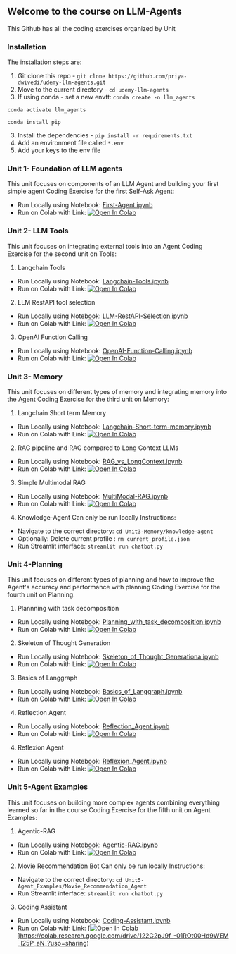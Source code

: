 ## Welcome to the course on LLM-Agents
This Github has all the coding exercises organized by Unit

### Installation
The installation steps are:
1. Git clone this repo - `git clone https://github.com/priya-dwivedi/udemy-llm-agents.git`
2. Move to the current directory - `cd udemy-llm-agents`
3. If using conda - set a new envtt:
  `conda create -n llm_agents`

  `conda activate llm_agents`

  `conda install pip`

3. Install the dependencies - `pip install -r requirements.txt`
4. Add an environment file called `*.env`
5. Add your keys to the env file

### Unit 1- Foundation of LLM agents
This unit focuses on components of an LLM Agent and building your first simple agent
Coding Exercise for the first Self-Ask Agent:
- Run Locally using Notebook: [First-Agent.ipynb](./Unit1-Foundation_LLM_Agents/My_First_Agent.ipynb)
- Run on Colab with Link: [![Open In Colab](https://colab.research.google.com/assets/colab-badge.svg)](https://colab.research.google.com/drive/1TMRYeWTi7hN1vBH5Y8hn95sIF92rhEH-?usp=sharing)


### Unit 2- LLM Tools
This unit focuses on integrating external tools into an Agent
Coding Exercise for the second unit on Tools:
1. Langchain Tools
- Run Locally using Notebook: [Langchain-Tools.ipynb](./Unit2-Tools/Langchain-tools.ipynb)
- Run on Colab with Link: [![Open In Colab](https://colab.research.google.com/assets/colab-badge.svg)](https://colab.research.google.com/drive/1yHxctap6bQeNgHJN3nLmHlyg7buFX3LA?usp=sharing)

2. LLM RestAPI tool selection
- Run Locally using Notebook: [LLM-RestAPI-Selection.ipynb](./Unit2-Tools/LLM_RestAPI_Selection.ipynb)
- Run on Colab with Link: [![Open In Colab](https://colab.research.google.com/assets/colab-badge.svg)](https://colab.research.google.com/drive/1f7rgCsAuNsWbvgd0BFuIHwYgU4MAziMh?usp=sharing)

3. OpenAI Function Calling
- Run Locally using Notebook: [OpenAI-Function-Calling.ipynb](./Unit2-Tools/OpenAI-Function-Calling.ipynb)
- Run on Colab with Link: [![Open In Colab](https://colab.research.google.com/assets/colab-badge.svg)](https://colab.research.google.com/drive/1rWZqczP4dBiYWSryHBstSVBkoGflhCJi?usp=sharing)

### Unit 3- Memory 
This unit focuses on different types of memory and integrating memory into the Agent
Coding Exercise for the third unit on Memory:
1. Langchain Short term Memory
- Run Locally using Notebook: [Langchain-Short-term-memory.ipynb](./Unit3-Memory/Langchain-Short-term-Memory.ipynb)
- Run on Colab with Link: [![Open In Colab](https://colab.research.google.com/assets/colab-badge.svg)](https://colab.research.google.com/drive/1WAv7GwDHBrI4GZsGwrD0ssXGT8j7G4_q?usp=sharing)

2. RAG pipeline and RAG compared to Long Context LLMs
- Run Locally using Notebook: [RAG_vs_LongContext.ipynb](./Unit3-Memory/RAG_vs_LongContext.ipynb)
- Run on Colab with Link: [![Open In Colab](https://colab.research.google.com/assets/colab-badge.svg)](https://colab.research.google.com/drive/1Vv39cL0DTwxy1WJB2w2VBFbvh7FuDjxi?usp=sharing)

3. Simple Multimodal RAG
- Run Locally using Notebook: [MultiModal-RAG.ipynb](./Unit3-Memory/MultiModal_RAG.ipynb)
- Run on Colab with Link: [![Open In Colab](https://colab.research.google.com/assets/colab-badge.svg)](https://colab.research.google.com/drive/1yX2r1u_euYuxODzTyoeFPhCtUgymq7Gh?usp=sharing)

4. Knowledge-Agent
Can only be run locally
Instructions:
* Navigate to the correct directory: `cd Unit3-Memory/knowledge-agent`
* Optionally: Delete current profile : `rm current_profile.json`
* Run Streamlit interface: `streamlit run chatbot.py`

### Unit 4-Planning
This unit focuses on different types of planning and how to improve the Agent's accuracy and performance with planning 
Coding Exercise for the fourth unit on Planning:
1. Plannning with task decomposition
- Run Locally using Notebook: [Planning_with_task_decomposition.ipynb](./Unit4-Planning/Planning_with_task_decomposition.ipynb)
- Run on Colab with Link: [![Open In Colab](https://colab.research.google.com/assets/colab-badge.svg)](https://colab.research.google.com/drive/1EzQ8-3ubyChDXaX5VRie58Bw5z6hDnkK?usp=sharing)

2. Skeleton of Thought Generation
- Run Locally using Notebook: [Skeleton_of_Thought_Generationa.ipynb](./Unit4-Planning/Skeleton_of_Thought_Generation.ipynb)
- Run on Colab with Link: [![Open In Colab](https://colab.research.google.com/assets/colab-badge.svg)](https://colab.research.google.com/drive/1JjgbvuhJdna-6ZgT0MdDOP7iJ-ftcxKr?usp=sharing)

3. Basics of Langgraph
- Run Locally using Notebook: [Basics_of_Langgraph.ipynb](./Unit4-Planning/Basics_of_Langgraph.ipynb)
- Run on Colab with Link: [![Open In Colab](https://colab.research.google.com/assets/colab-badge.svg)](https://colab.research.google.com/drive/1UWYtytGMC4UtEE4LoFmVcMbrf0Wke0jn?usp=sharing)

4. Reflection Agent
- Run Locally using Notebook: [Reflection_Agent.ipynb](./Unit4-Planning/Reflection_Agent.ipynb)
- Run on Colab with Link: [![Open In Colab](https://colab.research.google.com/assets/colab-badge.svg)](https://colab.research.google.com/drive/15hi4bAmZflP_Z7pS75FhbbsA8kVkQ2co?usp=sharing)

4. Reflexion Agent
- Run Locally using Notebook: [Reflexion_Agent.ipynb](./Unit4-Planning/Reflexion_Agent.ipynb)
- Run on Colab with Link: [![Open In Colab](https://colab.research.google.com/assets/colab-badge.svg)](https://colab.research.google.com/drive/1s0VCGf7nboqoBs-Kh-bi2n6Nlo4smQBc?usp=sharing)

### Unit 5-Agent Examples
This unit focuses on building more complex agents combining everything learned so far in the course
Coding Exercise for the fifth unit on Agent Examples:
1. Agentic-RAG
- Run Locally using Notebook: [Agentic-RAG.ipynb](./Unit5-Agent-Examples/Agentic-RAG.ipynb)
- Run on Colab with Link: [![Open In Colab](https://colab.research.google.com/assets/colab-badge.svg)](https://colab.research.google.com/drive/10V6iHz_qnfXwV2bCgLDeSwUNWw8GgzE6?usp=sharing)

2. Movie Recommendation Bot
Can only be run locally
Instructions:
* Navigate to the correct directory: `cd Unit5-Agent_Examples/Movie_Recommendation_Agent`
* Run Streamlit interface: `streamlit run chatbot.py`

3. Coding Assistant
- Run Locally using Notebook: [Coding-Assistant.ipynb](./Unit5-Agent-Examples/Coding-Assistant.ipynb)
- Run on Colab with Link: [![Open In Colab](https://colab.research.google.com/assets/colab-badge.svg)]https://colab.research.google.com/drive/122G2pJ9f_-01ROt00Hd9WEM_l25P_aN_?usp=sharing)

